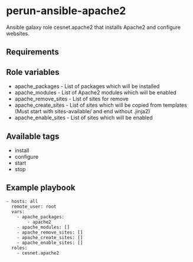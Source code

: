 # perun-ansible-apache2

Ansible galaxy role cesnet.apache2 that installs Apache2 and configure websites.

## Requirements


## Role variables
* apache_packages - List of packages which will be installed
* apache_modules - List of Apache2 modules which will be enabled
* apache_remove_sites - List of sites for remove
* apache_create_sites - List of sites which will be copied from templates (Must start with sites-available/ and end without .jinja2)
* apache_enable_sites - List of sites which will be enabled

## Available tags
* install
* configure
* start
* stop

## Example playbook
```
- hosts: all
  remote_user: root
  vars:
    - apache_packages:
        - apache2
    - apache_modules: []
    - apache_remove_sites: []
    - apache_create_sites: []
    - apache_enable_sites: []
  roles:
    - cesnet.apache2
```